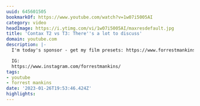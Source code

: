 ```yaml
---
uuid: 645601505
bookmarkOf: https://www.youtube.com/watch?v=1w07i5005AI
category: video
headImage: https://i.ytimg.com/vi/1w07i5005AI/maxresdefault.jpg
title: 'Contax T2 vs T3: There''s a lot to discuss'
domain: youtube.com
description: |-
  I'm today's sponsor - get my film presets: https://www.forrestmankins.com/presets

  IG:
  https://www.instagram.com/forrestmankins/
tags:
- youtube
- forrest mankins
date: '2023-01-26T19:53:46.424Z'
highlights: 
---
```



